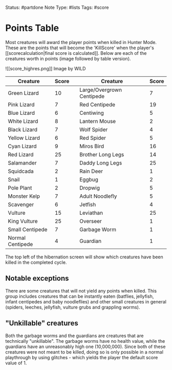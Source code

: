 Status: #partdone
Note Type: #lists
Tags: #score 

# Points Table
Most creatures will award the player points when killed in Hunter Mode. These are the points that will become the 'KillScore' when the player's [[scorecalculation|final score is calculated]]. Below are each of the creatures worth in points (image followed by table version).

![[score_highres.png]]
Image by WILD

|Creature         |Score  |  |Creature                  |Score  |
|-----------------|-------|--|--------------------------|-------|
|Green Lizard     |10     |  |Large/Overgrown Centipede |7      |
|Pink Lizard      |7      |  |Red Centipede             |19     |
|Blue Lizard      |6      |  |Centiwing                 |5      |
|White Lizard     |8      |  |Lantern Mouse             |2      |
|Black Lizard     |7      |  |Wolf Spider               |4      |
|Yellow Lizard    |6      |  |Red Spider                |5      |
|Cyan Lizard      |9      |  |Miros Bird                |16     |
|Red Lizard       |25     |  |Brother Long Legs         |14     |
|Salamander       |7      |  |Daddy Long Legs           |25     |
|Squidcada        |2      |  |Rain Deer                 |1      |
|Snail            |1      |  |Eggbug                    |2      |
|Pole Plant       |2      |  |Dropwig                   |5      |
|Monster Kelp     |7      |  |Adult Noodlefly           |5      |
|Scavenger        |6      |  |Jetfish                   |4      |
|Vulture          |15     |  |Leviathan                 |25     |
|King Vulture     |25     |  |Overseer                  |1      |
|Small Centipede  |7      |  |Garbage Worm              |1      |
|Normal Centipede |4      |  |Guardian                  |1      |

The top left of the hibernation screen will show which creatures have been killed in the completed cycle.

## Notable exceptions
There are some creatures that will not yield any points when killed. This group includes creatures that can be instantly eaten (batflies, jellyfish, infant centipedes and baby noodleflies) and other small creatures in general (spiders, leeches, jellyfish, vulture grubs and grappling worms).

## "Unkillable" creatures
Both the garbage worms and the guardians are creatures that are technically "unkillable". The garbage worms have no health value, while the guardians have an unreasonably high one (10,000,000). Since both of these creatures were not meant to be killed, doing so is only possible in a normal playthrough by using glitches - which yields the player the default score value of 1.
